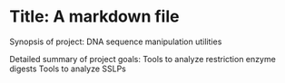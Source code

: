 # Title: A markdown file

Synopsis of project:
    DNA sequence manipulation utilities

Detailed summary of project goals:
    Tools to analyze restriction enzyme digests
    Tools to analyze SSLPs
    
    

